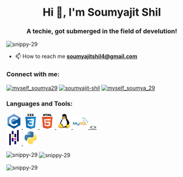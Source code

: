 <h1 align="center">Hi 👋, I'm Soumyajit Shil</h1>
<h3 align="center">A techie, got submerged in the field of develution!</h3>

<p align="left"> <img src="https://komarev.com/ghpvc/?username=snippy-29&label=Profile%20views&color=0e75b6&style=flat" alt="snippy-29" /> </p>


- 📫 How to reach me **soumyajitshil4@gmail.com**

<h3 align="left">Connect with me:</h3>
<p align="left">
<a href="https://twitter.com/myself_soumya29" target="blank"><img align="center" src="https://raw.githubusercontent.com/rahuldkjain/github-profile-readme-generator/master/src/images/icons/Social/twitter.svg" alt="myself_soumya29" height="30" width="40" /></a>
<a href="https://linkedin.com/in/soumyajit-shil" target="blank"><img align="center" src="https://raw.githubusercontent.com/rahuldkjain/github-profile-readme-generator/master/src/images/icons/Social/linked-in-alt.svg" alt="soumyajit-shil" height="30" width="40" /></a>
<a href="https://instagram.com/myself_soumya_29" target="blank"><img align="center" src="https://raw.githubusercontent.com/rahuldkjain/github-profile-readme-generator/master/src/images/icons/Social/instagram.svg" alt="myself_soumya_29" height="30" width="40" /></a>
</p>

<h3 align="left">Languages and Tools:</h3>
<p align="left"> <a href="https://www.cprogramming.com/" target="_blank" rel="noreferrer"> <img src="https://raw.githubusercontent.com/devicons/devicon/master/icons/c/c-original.svg" alt="c" width="40" height="40"/> </a> <a href="https://www.w3schools.com/css/" target="_blank" rel="noreferrer"> <img src="https://raw.githubusercontent.com/devicons/devicon/master/icons/css3/css3-original-wordmark.svg" alt="css3" width="40" height="40"/> </a> <a href="https://www.w3.org/html/" target="_blank" rel="noreferrer"> <img src="https://raw.githubusercontent.com/devicons/devicon/master/icons/html5/html5-original-wordmark.svg" alt="html5" width="40" height="40"/> </a> <a href="https://www.linux.org/" target="_blank" rel="noreferrer"> <img src="https://raw.githubusercontent.com/devicons/devicon/master/icons/linux/linux-original.svg" alt="linux" width="40" height="40"/> </a> <a href="https://www.mysql.com/" target="_blank" rel="noreferrer"> <img src="https://raw.githubusercontent.com/devicons/devicon/master/icons/mysql/mysql-original-wordmark.svg" alt="mysql" width="40" height="40"/> </a> <a href="https://pandas.pydata.org/" target="_blank" rel="noreferrer"> <><br><img src="https://raw.githubusercontent.com/devicons/devicon/2ae2a900d2f041da66e950e4d48052658d850630/icons/pandas/pandas-original.svg" alt="pandas" width="40" height="40"/> </a> <a href="https://www.python.org" target="_blank" rel="noreferrer"> <img src="https://raw.githubusercontent.com/devicons/devicon/master/icons/python/python-original.svg" alt="python" width="40" height="40"/> </a> </p>
<margin>
<p><img align="left" src="https://github-readme-stats.vercel.app/api/top-langs?username=snippy-29&show_icons=true&locale=en&layout=compact" alt="snippy-29" /></p>

<p>&nbsp;<img align="center" src="https://github-readme-stats.vercel.app/api?username=snippy-29&show_icons=true&locale=en" alt="snippy-29" /></p>

<p><img align="center" src="https://github-readme-streak-stats.herokuapp.com/?user=snippy-29&" alt="snippy-29" /></p>
